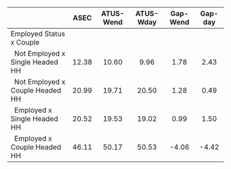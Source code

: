 
|                      |         ASEC |    ATUS-Wend |    ATUS-Wday |     Gap-Wend |      Gap-day |
| -------------------- | :----------: | :----------: | :----------: | :----------: | :----------: |
| Employed Status x Couple |              |              |              |              |              |
| &nbsp;&nbsp;Not Employed x Single Headed HH |        12.38 |        10.60 |         9.96 |         1.78 |         2.43 |
| &nbsp;&nbsp;Not Employed x Couple Headed HH |        20.99 |        19.71 |        20.50 |         1.28 |         0.49 |
| &nbsp;&nbsp;Employed x Single Headed HH |        20.52 |        19.53 |        19.02 |         0.99 |         1.50 |
| &nbsp;&nbsp;Employed x Couple Headed HH |        46.11 |        50.17 |        50.53 |        -4.06 |        -4.42 |

